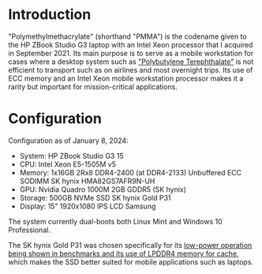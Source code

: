 # Introduction

"Polymethylmethacrylate" (shorthand "PMMA") is the codename given to the HP ZBook Studio G3 laptop with an Intel Xeon processor that I acquired in September 2021. Its main purpose is to serve as a mobile workstation for cases where a desktop system such as ["Polybutylene Terephthalate"](../pc_pbt/) is not efficient to transport such as on airlines and most overnight trips. Its use of ECC memory and an Intel Xeon mobile workstation processor makes it a rarity but important for mission-critical applications.

# Configuration

Configuration as of January 8, 2024:

- System: HP ZBook Studio G3 15
- CPU: Intel Xeon E5-1505M v5
- Memory: 1x16GB 2Rx8 DDR4-2400 (at DDR4-2133) Unbuffered ECC SODIMM SK hynix HMA82GS7AFR9N-UH
- GPU: Nvidia Quadro 1000M 2GB GDDR5 (SK hynix)
- Storage: 500GB NVMe SSD SK hynix Gold P31
- Display: 15" 1920x1080 IPS LCD Samsung

The system currently dual-boots both Linux Mint and Windows 10 Professional.

The SK hynix Gold P31 was chosen specifically for its [low-power operation being shown in benchmarks and its use of LPDDR4 memory for cache](https://www.tomshardware.com/reviews/sk-hynix-gold-p31-m2-nvme-ssd-review/2), which makes the SSD better suited for mobile applications such as laptops.